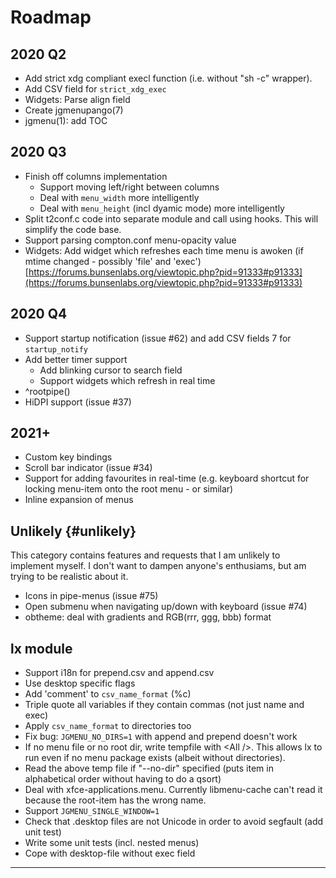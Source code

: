 # Roadmap

## 2020 Q2

- Add strict xdg compliant execl function (i.e. without "sh -c" wrapper).
- Add CSV field for `strict_xdg_exec`
- Widgets: Parse align field
- Create jgmenupango(7)
- jgmenu(1): add TOC

## 2020 Q3

- Finish off columns implementation
    * Support moving left/right between columns
    * Deal with `menu_width` more intelligently
    * Deal with `menu_height` (incl dyamic mode) more intelligently
- Split t2conf.c code into separate module and call using hooks. This will simplify the code base.
- Support parsing compton.conf menu-opacity value
- Widgets: Add widget which refreshes each time menu is awoken (if mtime changed - possibly 'file' and 'exec') [https://forums.bunsenlabs.org/viewtopic.php?pid=91333#p91333](https://forums.bunsenlabs.org/viewtopic.php?pid=91333#p91333)

## 2020 Q4

- Support startup notification (issue #62) and add CSV fields 7 for `startup_notify`
- Add better timer support
  * Add blinking cursor to search field
  * Support widgets which refresh in real time
- ^rootpipe()
- HiDPI support (issue #37)

## 2021+

- Custom key bindings
- Scroll bar indicator (issue #34)
- Support for adding favourites in real-time (e.g. keyboard shortcut for locking
  menu-item onto the root menu - or similar)
- Inline expansion of menus

## Unlikely {#unlikely}

This category contains features and requests that I am unlikely to implement
myself. I don't want to dampen anyone's enthusiams, but am trying to be
realistic about it.

- Icons in pipe-menus (issue #75)
- Open submenu when navigating up/down with keyboard (issue #74)
- obtheme: deal with gradients and RGB(rrr, ggg, bbb) format

## lx module

  * Support i18n for prepend.csv and append.csv
  * Use desktop specific flags
  * Add 'comment' to `csv_name_format` (%c)
  * Triple quote all variables if they contain commas (not just name and exec)
  * Apply `csv_name_format` to directories too
  * Fix bug: `JGMENU_NO_DIRS=1` with append and prepend doesn't work
  * If no menu file or no root dir, write tempfile with &lt;All /&gt;. This allows lx to run even if no menu package exists (albeit without directories).
  * Read the above temp file if "--no-dir" specified (puts item in alphabetical order without having to do a qsort)
  * Deal with xfce-applications.menu. Currently libmenu-cache can't read it because the root-item has the wrong name.
  * Support `JGMENU_SINGLE_WINDOW=1`
  * Check that .desktop files are not Unicode in order to avoid segfault (add unit test)
  * Write some unit tests (incl. nested menus)
  * Cope with desktop-file without exec field

<hr />

